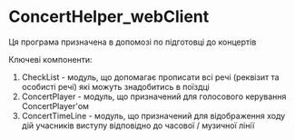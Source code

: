 ConcertHelper_webClient
=======================

Ця програма призначена в допомозі по підготовці до концертів

Ключеві компоненти:
1) CheckList - модуль, що допомагає прописати всі речі (реквізит та особисті речі) які можуть знадобитись в поїздці
2) ConcertPlayer - модуль, що призначений для голосового керування ConcertPlayer'ом
3) ConcertTimeLine - модуль, що призначений для відображення ходу дій учасників виступу відповідно
до часової / музичної лінії
